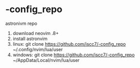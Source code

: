 # -config_repo
astronivm repo
1. download neovim .8+
2. install astronvim
3. linux: git clone https://github.com/iscc7/-config_repo ~/.config/nvim/lua/user
4. windows: git clone https://github.com/iscc7/-config_repo ~/AppData/Local/nvim/lua/user
